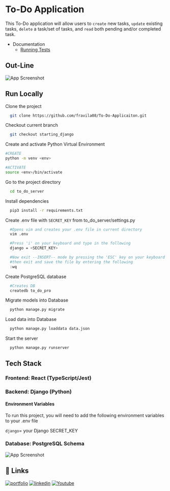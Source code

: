 
# To-Do Application

This To-Do application will allow users to `create` new tasks, `update` existing tasks, `delete` a task/set of tasks, and `read` both pending and/or completed task.

- Documentation
  - [Running Tests](https://github.com/fravila08/To-Do-Applicaiton/tree/starting_react/documentation/tests)

## Out-Line

![App Screenshot](https://user-images.githubusercontent.com/105952966/214779385-37b8a0d3-86ba-49a0-8933-6617b30a6439.jpeg)

## Run Locally

Clone the project

```bash
  git clone https://github.com/fravila08/To-Do-Applicaiton.git
```

Checkout current branch

```bash
  git checkout starting_django
```

Create and activate Python Virtual Environment

```bash
#CREATE
python -m venv <env>

#ACTIVATE
source <env>/bin/activate  
```

Go to the project directory

```bash
  cd to_do_server
```

Install dependencies

```bash
  pip3 install -r requirements.txt
```

Create .env file with `SECRET_KEY` from to_do_server/settings.py

```bash
  #Opens vim and creates your .env file in current directory
  vim .env

  #Press 'i' on your keyboard and type in the following
  django = <SECRET_KEY>

  #Now exit --INSERT-- mode by pressing the 'ESC' key on your keyboard
  #then exit and save the file by entering the following
  :wq
```

Create PostgreSQL database

```bash
  #Creates DB
  createdb to_do_pro
```

Migrate models into Database

```bash
  python manage.py migrate
```

Load data into Database

```bash
  python manage.py loaddata data.json
```


Start the server

```bash
  python manage.py runserver
```

## Tech Stack

### Frontend: React (TypeScript/Jest)

### Backend: Django (Python)

#### Environment Variables

To run this project, you will need to add the following environment variables to your .env file

`django`= your Django SECRET_KEY   



### Database: PostgreSQL Schema
![App Screenshot](https://user-images.githubusercontent.com/105952966/214867537-8435198e-5c19-48e5-a904-b34e2730d6e7.png)

## 🔗 Links
[![portfolio](https://img.shields.io/badge/my_portfolio-000?style=for-the-badge&logo=ko-fi&logoColor=white)](https://favilas-portfolio.com/)
[![linkedin](https://img.shields.io/badge/linkedin-0A66C2?style=for-the-badge&logo=linkedin&logoColor=white)](https://www.linkedin.com/in/francisco-r-avila)
[![Youtube](https://img.shields.io/badge/youtube-C4302B?style=for-the-badge&logo=youtube&logoColor=white)](https://youtube.com/@code_7887)
